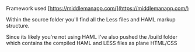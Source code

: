 Framework used [https://middlemanapp.com/](https://middlemanapp.com/)

Within the source folder you'll find all the Less files and HAML markup structure.

Since its likely you're not using HAML I've also pushed the /build folder which contains the compiled HAML and LESS files as plane HTML/CSS